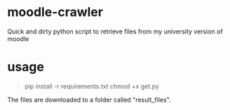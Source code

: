 # moodle-crawler
Quick and dirty python script to retrieve files from my university version of moodle

# usage
> pip install -r requirements.txt
> chmod +x get.py

The files are downloaded to a folder called "result_files".